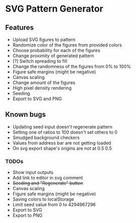 # SVG Pattern Generator

## Features
- Upload SVG figures to pattern
- Randomize color of the figures from provided colors
- Choose probability for each of the figures
- Change proximity of generated pattern
- [?] Switch spreading to fill
- Change the randomness of the figures from 0% to 100%
- Figure safe margins (might be negative)
- Canvas scaling
- Change amount of the figures
- High pixel density rendering
- Seeding
- Export to SVG and PNG

## Known bugs
- Updating seed input doesn't regenerate pattern
- Setting one of ratios to 100 doesn't set others to 0
- Smudged background checkers
- Values from address bar are not getting loaded
- On svg export shape's origins are not at 0.5 0.5

### TODOs
- Show input outputs
- Add link to editor in svg comment
- <s>Seeding and "Regenerate" button</s>
- Canvas scaling
- Figure safe margins (might be negative)
- Saving colors to localStorage
- Limit seed value from 0 to 4294967296
- Export to SVG
- Export to PNG
